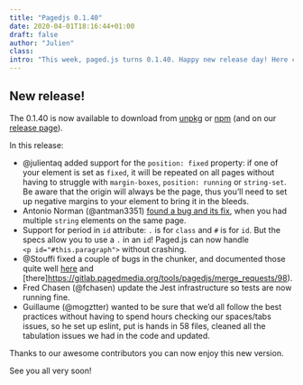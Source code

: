 ```yaml
---
title: "Pagedjs 0.1.40"
date: 2020-04-01T18:16:44+01:00
draft: false
author: "Julien"
class: 
intro: "This week, paged.js turns 0.1.40. Happy new release day! Here come a couple of fixes and some new features"
---
```


## New release!

The 0.1.40 is now available to download from [unpkg](https://unpkg.com) or [npm](https://www.npmjs.com/package/pagedjs) (and on our [release page](/documentation/releases)).

In this release:

- @julientaq added support for the `position: fixed` property: if one of your element is set as `fixed`, it will be repeated on all pages without having to struggle with `margin-boxes`, `position: running` or `string-set`. Be aware that the origin  will always be the page, thus you’ll need to set up negative margins to your element to bring it in the bleeds.
- Antonio Norman (@antman3351) [found a bug and its fix](https://gitlab.pagedmedia.org/tools/pagedjs/issues/180), when you had multiple `string` elements on the same page.
- Support for period in `id` attribute: `.` is for `class` and `#` is for `id`. But the specs allow you to use a `.` in an `id`!
Paged.js can now handle `<p id="#this.paragraph">` without crashing.
- @Stouffi fixed a couple of bugs in the chunker, and documented those quite well [here](https://gitlab.pagedmedia.org/tools/pagedjs/merge_requests/101) and [there]https://gitlab.pagedmedia.org/tools/pagedjs/merge_requests/98).
- Fred Chasen (@fchasen) update the Jest infrastructure so tests are now running fine.
- Guillaume (@mogztter) wanted to be sure that we’d all follow the best practices without having to spend hours checking our spaces/tabs issues, so he set up eslint, put is hands in 58 files, cleaned all the tabulation issues we had in the code and updated.

Thanks to our awesome contributors you can now enjoy this new version.

See you all very soon!

